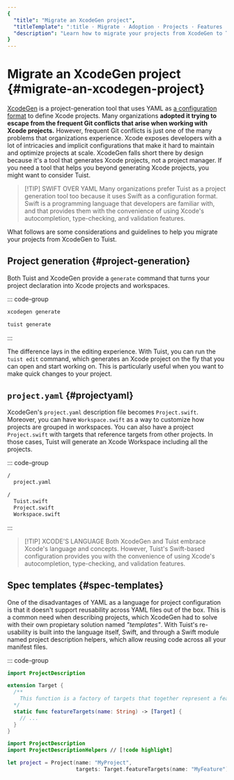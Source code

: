 ```yaml
---
{
  "title": "Migrate an XcodeGen project",
  "titleTemplate": ":title · Migrate · Adoption · Projects · Features · Guides · Tuist",
  "description": "Learn how to migrate your projects from XcodeGen to Tuist."
}
---
```

# Migrate an XcodeGen project {#migrate-an-xcodegen-project}

[XcodeGen](https://github.com/yonaskolb/XcodeGen) is a project-generation tool
that uses YAML as [a configuration
format](https://github.com/yonaskolb/XcodeGen/blob/master/Docs/ProjectSpec.md)
to define Xcode projects. Many organizations **adopted it trying to escape from
the frequent Git conflicts that arise when working with Xcode projects.**
However, frequent Git conflicts is just one of the many problems that
organizations experience. Xcode exposes developers with a lot of intricacies and
implicit configurations that make it hard to maintain and optimize projects at
scale. XcodeGen falls short there by design because it's a tool that generates
Xcode projects, not a project manager. If you need a tool that helps you beyond
generating Xcode projects, you might want to consider Tuist.

> [!TIP] SWIFT OVER YAML Many organizations prefer Tuist as a project generation
> tool too because it uses Swift as a configuration format. Swift is a
> programming language that developers are familiar with, and that provides them
> with the convenience of using Xcode's autocompletion, type-checking, and
> validation features.

What follows are some considerations and guidelines to help you migrate your
projects from XcodeGen to Tuist.

## Project generation {#project-generation}

Both Tuist and XcodeGen provide a `generate` command that turns your project
declaration into Xcode projects and workspaces.

::: code-group

```bash [XcodeGen]
xcodegen generate
```

```bash [Tuist]
tuist generate
```
:::

The difference lays in the editing experience. With Tuist, you can run the
`tuist edit` command, which generates an Xcode project on the fly that you can
open and start working on. This is particularly useful when you want to make
quick changes to your project.

## `project.yaml` {#projectyaml}

XcodeGen's `project.yaml` description file becomes `Project.swift`. Moreover,
you can have `Workspace.swift` as a way to customize how projects are grouped in
workspaces. You can also have a project `Project.swift` with targets that
reference targets from other projects. In those cases, Tuist will generate an
Xcode Workspace including all the projects.

::: code-group

```bash [XcodeGen directory structure]
/
  project.yaml
```

```bash [Tuist directory structure]
/
  Tuist.swift
  Project.swift
  Workspace.swift
```
:::

> [!TIP] XCODE'S LANGUAGE Both XcodeGen and Tuist embrace Xcode's language and
> concepts. However, Tuist's Swift-based configuration provides you with the
> convenience of using Xcode's autocompletion, type-checking, and validation
> features.

## Spec templates {#spec-templates}

One of the disadvantages of YAML as a language for project configuration is that
it doesn't support reusability across YAML files out of the box. This is a
common need when describing projects, which XcodeGen had to solve with their own
propietary solution named *"templates"*. With Tuist's re-usability is built into
the language itself, Swift, and through a Swift module named
<LocalizedLink href="/guides/features/projects/code-sharing">project description
helpers</LocalizedLink>, which allow reusing code across all your manifest
files.

::: code-group
```swift [Tuist/ProjectDescriptionHelpers/Target+Features.swift]
import ProjectDescription

extension Target {
  /**
    This function is a factory of targets that together represent a feature.
  */
  static func featureTargets(name: String) -> [Target] {
    // ...
  }
}
```
```swift [Project.swift]
import ProjectDescription
import ProjectDescriptionHelpers // [!code highlight]

let project = Project(name: "MyProject",
                      targets: Target.featureTargets(name: "MyFeature")) // [!code highlight]
```
